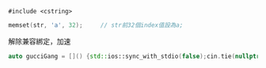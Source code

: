 `#include <cstring>`

```C++
memset(str, 'a', 32);     // str前32個index值設為a;

```


解除兼容綁定，加速
```c++
auto gucciGang = []() {std::ios::sync_with_stdio(false);cin.tie(nullptr);cout.tie(nullptr);return 0;}();
```